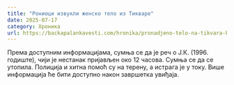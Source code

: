 ```yaml
---
title: "Рониоци извукли женско тело из Тикваре"
date: 2025-07-17
category: Хроника
url: https://backapalankavesti.com/hronika/pronadjeno-telo-na-tikvara-bp/
---
```


Према доступним информацијама, сумња се да је реч о Ј.К. (1996. годиште), чији је нестанак пријављен око 12 часова. Сумња се да се утопила. Полиција и хитна помоћ су на терену, а истрага је у току. Више информација ће бити доступно након завршетка увиђаја.
